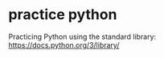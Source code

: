 # practice python

Practicing Python using the standard library:   https://docs.python.org/3/library/

